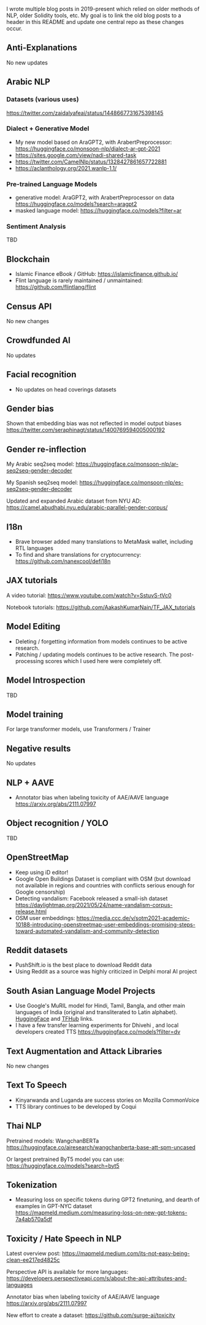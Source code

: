 I wrote multiple blog posts in 2019-present which relied on older methods of NLP, older Solidity tools, etc.
My goal is to link the old blog posts to a header in this README and update one central repo as these
changes occur.

## Anti-Explanations

No new updates

## Arabic NLP

### Datasets (various uses)

https://twitter.com/zaidalyafeai/status/1448667731675398145

### Dialect + Generative Model

- My new model based on AraGPT2, with ArabertPreprocessor: https://huggingface.co/monsoon-nlp/dialect-ar-gpt-2021
- https://sites.google.com/view/nadi-shared-task
- https://twitter.com/CamelNlp/status/1328427861657722881
- https://aclanthology.org/2021.wanlp-1.1/

### Pre-trained Language Models

- generative model: AraGPT2, with ArabertPreprocessor on data https://huggingface.co/models?search=aragpt2
- masked language model: https://huggingface.co/models?filter=ar

### Sentiment Analysis

TBD

## Blockchain

- Islamic Finance eBook / GitHub: https://islamicfinance.github.io/
- Flint language is rarely maintained / unmaintained: https://github.com/flintlang/flint

## Census API

No new changes

## Crowdfunded AI 

No updates

## Facial recognition

- No updates on head coverings datasets

## Gender bias

Shown that embedding bias was not reflected in model output biases https://twitter.com/seraphinagt/status/1400769594005000192

## Gender re-inflection

My Arabic seq2seq model: https://huggingface.co/monsoon-nlp/ar-seq2seq-gender-decoder

My Spanish seq2seq model: https://huggingface.co/monsoon-nlp/es-seq2seq-gender-decoder

Updated and expanded Arabic dataset from NYU AD: https://camel.abudhabi.nyu.edu/arabic-parallel-gender-corpus/

## I18n

- Brave browser added many translations to MetaMask wallet, including RTL languages
- To find and share translations for cryptocurrency: https://github.com/nanexcool/defi18n

## JAX tutorials

A video tutorial: https://www.youtube.com/watch?v=SstuvS-tVc0

Notebook tutorials: https://github.com/AakashKumarNain/TF_JAX_tutorials

## Model Editing

- Deleting / forgetting information from models continues to be active research.
- Patching / updating models continues to be active research. The post-processing scores which I used here were completely off.

## Model Introspection

TBD

## Model training

For large transformer models, use Transformers / Trainer

## Negative results

No updates

## NLP + AAVE

- Annotator bias when labeling toxicity of AAE/AAVE language https://arxiv.org/abs/2111.07997

## Object recognition / YOLO

TBD

## OpenStreetMap

- Keep using iD editor!
- Google Open Buildings Dataset is compliant with OSM (but download not available in regions and countries with conflicts serious enough for Google censorship)
- Detecting vandalism: Facebook released a small-ish dataset https://daylightmap.org/2021/05/24/name-vandalism-corpus-release.html
- OSM user embeddings: https://media.ccc.de/v/sotm2021-academic-10188-introducing-openstreetmap-user-embeddings-promising-steps-toward-automated-vandalism-and-community-detection

## Reddit datasets

- PushShift.io is the best place to download Reddit data
- Using Reddit as a source was highly criticized in Delphi moral AI project

## South Asian Language Model Projects

- Use Google's MuRIL model for Hindi, Tamil, Bangla, and other main languages of India (original and transliterated to Latin alphabet). [HuggingFace](https://huggingface.co/models?search=muril) and [TFHub](https://tfhub.dev/google/MuRIL/1) links.
- I have a few transfer learning experiments for Dhivehi , and local developers created TTS https://huggingface.co/models?filter=dv

## Text Augmentation and Attack Libraries

No new changes

## Text To Speech

- Kinyarwanda and Luganda are success stories on Mozilla CommonVoice
- TTS library continues to be developed by Coqui

## Thai NLP

Pretrained models: WangchanBERTa https://huggingface.co/airesearch/wangchanberta-base-att-spm-uncased

Or largest pretrained ByT5 model you can use: https://huggingface.co/models?search=byt5

## Tokenization

- Measuring loss on specific tokens during GPT2 finetuning, and dearth of examples in GPT-NYC dataset https://mapmeld.medium.com/measuring-loss-on-new-gpt-tokens-7a4ab570a5df

## Toxicity / Hate Speech in NLP

Latest overview post: https://mapmeld.medium.com/its-not-easy-being-clean-ee217ed4825c

Perspective API is available for more languages: https://developers.perspectiveapi.com/s/about-the-api-attributes-and-languages

Annotator bias when labeling toxicity of AAE/AAVE language https://arxiv.org/abs/2111.07997

New effort to create a dataset: https://github.com/surge-ai/toxicity
